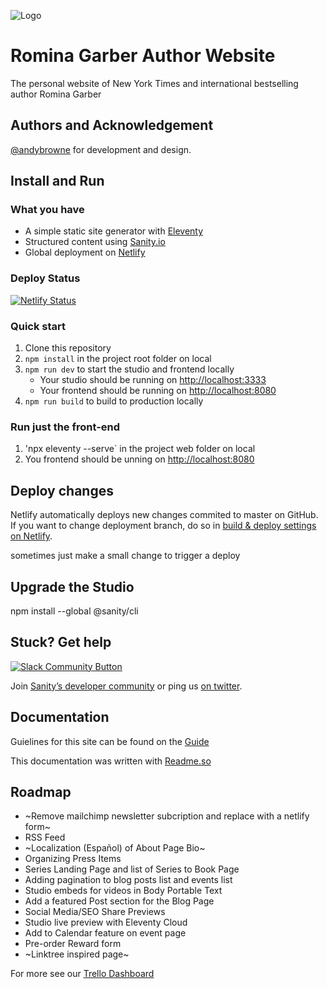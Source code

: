 
![Logo](https://rominagarber.com/images/apple-touch-icon.png)

    
# Romina Garber Author Website

The personal website of  New York Times and international bestselling author Romina Garber

## Authors and Acknowledgement

[@andybrowne](https://www.github.com/andypbrowne) for development and design.

  
## Install and Run

### What you have

- A simple static site generator with [Eleventy](https://11ty.io)
- Structured content using [Sanity.io](https://www.sanity.io)
- Global deployment on [Netlify](https://netlify.com)

### Deploy Status

[![Netlify Status](https://api.netlify.com/api/v1/badges/888eddbc-bff0-4896-a29b-409fbf35dea8/deploy-status)](https://app.netlify.com/sites/rominagarber/deploys)

### Quick start

1. Clone this repository
2. `npm install` in the project root folder on local
3. `npm run dev` to start the studio and frontend locally
   - Your studio should be running on [http://localhost:3333](http://localhost:3333)
   - Your frontend should be running on [http://localhost:8080](http://localhost:8080)
4. `npm run build` to build to production locally

### Run just the front-end

1. 'npx eleventy --serve` in the project web folder on local
2. You frontend should be unning on [http://localhost:8080](http://localhost:8080)

## Deploy changes

Netlify automatically deploys new changes commited to master on GitHub. If you want to change deployment branch, do so in [build & deploy settings on Netlify](https://www.netlify.com/docs/continuous-deployment/#branches-deploys).

sometimes just make a small change to trigger a deploy

## Upgrade the Studio

npm install --global @sanity/cli

## Stuck? Get help

[![Slack Community Button](https://slack.sanity.io/badge.svg)](https://slack.sanity.io/)

Join [Sanity’s developer community](https://slack.sanity.io) or ping us [on twitter](https://twitter.com/sanity_io).

  
    
## Documentation

Guielines for this site can be found on the [Guide](https://rominagarber.com/guide/) 

This documentation was written with [Readme.so](https://readme.so/)

  
## Roadmap

- ~Remove mailchimp newsletter subcription and replace with a netlify form~
- RSS Feed
- ~Localization (Español) of About Page Bio~
- Organizing Press Items
- Series Landing Page and list of Series to Book Page
- Adding pagination to blog posts list and events list
- Studio embeds for videos in Body Portable Text
- Add a featured Post section for the Blog Page
- Social Media/SEO Share Previews
- Studio live preview with Eleventy Cloud
- Add to Calendar feature on event page
- Pre-order Reward form
- ~Linktree inspired page~

For more see our [Trello Dashboard](https://trello.com/invite/b/Hy4dmkEd/0b1994fab48d384cf9350c7fd2d0cf73/romina-garber-website)

  
